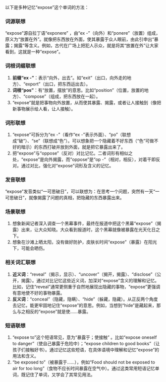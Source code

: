 以下是多种记忆“expose”这个单词的方法：
### 词源联想
“expose”源自拉丁语“exponere” ，由“ex -”（向外）和“ponere”（放置）组成，原义为“放置在外”。就像把东西放在外面，使其暴露于众人眼前，由此引申出“暴露；揭露”等含义。例如，古代在广场上把犯人示众，就是将其“放置在外”让大家看到，这就是一种“expose”。

### 词根词缀联想
1. **前缀“ex -”**：表示“向外，出去”。如“exit”（出口，向外走的地方）、“export”（出口，把东西运出去）。
2. **词根“pos”**：有“放置，摆放”的意思。比如“position”（位置，放置的地方）、“compose”（组成，把东西放在一起）。
3. “expose”就是把事物向外放置，从而使其暴露、揭露，或者让人接触到（像把新事物展示给人看，让人接触）。
### 词形联想
1. “expose”可拆分为“ex -”（看作“ex -”表示外面）、“po”（联想成“破”）、“se”（联想成“色”）。可以想象把一个隐藏着不好东西（“色”可做不好的暗示）的东西打破并放到外面，就是把它暴露出来了。
2. 把“expose”与“oppose”（反对）对比记忆。二者词形有相似之处，“expose”是向外揭露，而“oppose”是“op -”（相对，相反），对着干即反对。通过对比，强化对“expose”词形及含义的记忆。

### 发音联想
“expose”发音类似“一可思破日”，可以联想为：在思考一个问题，突然有一天“一可思破日”，就像揭露了问题的真相，把隐藏的东西暴露出来。

### 场景联想
1. 想象新闻记者深入调查一个黑幕事件，最终在报道中把这个黑幕“expose”（揭露）出来，让大众知晓。大众看到报道时，这个黑幕就像被暴露在光天化日之下。
2. 想象在沙滩上晒太阳，没有做好防护，皮肤长时间“expose”（暴露）在阳光下，可能会晒伤。

### 相关词汇联想
1. **近义词**：“reveal”（揭示，显示）、“uncover”（揭开，揭露）、“disclose”（公开，揭露）。通过对比记忆这些近义词，加深对“expose”含义的理解和记忆。比如，记住“reveal”通常更侧重于自然地展现出隐藏的事物，“expose”更强调有意地使不好的事物暴露。
2. **反义词**：“conceal”（隐藏，隐瞒）、“hide”（躲藏，隐藏）。从正反两个角度去记忆，能更牢固地记住“expose”的意思。例如，当想到“hide”是藏起来，那么与之相反的“expose”就是使……暴露。

### 短语联想
1. “expose to”这个短语常见，意为“暴露于；使接触” 。比如“expose oneself to danger”（使自己暴露于危险中）；“expose children to good books”（让孩子们接触好书）。通过记忆这些短语，在具体语境中理解和记忆“expose”的用法和含义。
2. “be exposed to”（被暴露于……），例如“Food should not be exposed to air for too long”（食物不应长时间暴露在空气中）。通过这类常用短语记忆单词，既记住了单词，又学会了其常见用法。 